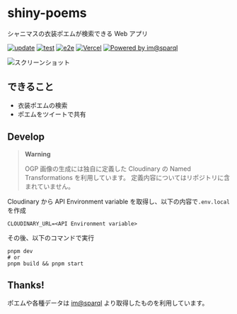 # shiny-poems

シャニマスの衣装ポエムが検索できる Web アプリ

[![update](https://github.com/arrow2nd/shiny-poems/actions/workflows/update.yaml/badge.svg?branch=main)](https://github.com/arrow2nd/shiny-poems/actions/workflows/update.yaml)
[![test](https://github.com/arrow2nd/shiny-poems/actions/workflows/test.yaml/badge.svg)](https://github.com/arrow2nd/shiny-poems/actions/workflows/test.yaml)
[![e2e](https://github.com/arrow2nd/shiny-poems/actions/workflows/e2e.yaml/badge.svg)](https://github.com/arrow2nd/shiny-poems/actions/workflows/e2e.yaml)
[![Vercel](https://therealsujitk-vercel-badge.vercel.app/?app=shiny-poems)](https://shiny-poems.vercel.app)
[![Powered by im@sparql](https://img.shields.io/badge/powered%20by-im%40sparql-F34F6D)](https://sparql.crssnky.xyz/imas/)

![スクリーンショット](https://user-images.githubusercontent.com/44780846/156342031-80268349-68b2-438b-91e6-08c3f8f3265a.png)

## できること

- 衣装ポエムの検索
- ポエムをツイートで共有

## Develop

> **Warning**
>
> OGP 画像の生成には独自に定義した Cloudinary の Named Transformations を利用しています。
> 定義内容についてはリポジトリに含まれていません。

Cloudinary から API Environment variable を取得し、以下の内容で`.env.local`を作成

```
CLOUDINARY_URL=<API Environment variable>
```

その後、以下のコマンドで実行

```
pnpm dev
# or
pnpm build && pnpm start
```

## Thanks!

ポエムや各種データは [im@sparql](https://sparql.crssnky.xyz/imas/) より取得したものを利用しています。
